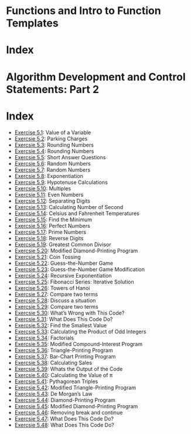 # Functions and Intro to Function Templates

# Index

# Algorithm Development and Control Statements: Part 2

# Index

- [Exercise 5.1](05_01.md): Value of a Variable
- [Exercsie 5.2](05_02.md): Parking Charges
- [Exercsie 5.3](05_03.md): Rounding Numbers
- [Exercsie 5.4](05_04.md): Rounding Numbers
- [Exercsie 5.5](05_05.md): Short Answer Questions
- [Exercsie 5.6](05_06.md): Random Numbers
- [Exercsie 5.7](05_07.md): Random Numbers
- [Exercsie 5.8](05_08.md): Exponentiation
- [Exercsie 5.9](05_09.md): Hypotenuse Calculations
- [Exercsie 5.10](05_10.md): Multiples
- [Exercsie 5.11](05_11.md): Even Numbers
- [Exercsie 5.12](05_12.md): Separating Digits
- [Exercsie 5.13](05_13.md): Calculating Number of Second
- [Exercsie 5.14](05_14.md): Celsius and Fahrenheit Temperatures
- [Exercsie 5.15](05_15.md): Find the Minimum
- [Exercsie 5.16](05_16.md): Perfect Numbers
- [Exercsie 5.17](05_17.md): Prime Numbers
- [Exercsie 5.18](05_18.md): Reverse Digits
- [Exercsie 5.19](05_19.md): Greatest Common Divisor
- [Exercsie 5.20](05_20.md): Modified Diamond-Printing Program
- [Exercsie 5.21](05_21.md): Coin Tossing
- [Exercsie 5.22](05_22.md): Guess-the-Number Game
- [Exercsie 5.23](05_23.md): Guess-the-Number Game Modification
- [Exercsie 5.24](05_24.md): Recursive Exponentiation
- [Exercsie 5.25](05_25.md): Fibonacci Series: Iterative Solution
- [Exercise 5.26](05_26.md): Towers of Hanoi
- [Exercsie 5.27](05_27.md): Compare two terms
- [Exercsie 5.28](05_28.md): Discuss a situation
- [Exercsie 5.29](05_29.md): Compare two terms
- [Exercsie 5.30](05_30.md): What’s Wrong with This Code?
- [Exercsie 5.31](05_31.md): What Does This Code Do?
- [Exercsie 5.32](05_32.md): Find the Smallest Value
- [Exercsie 5.33](05_33.md): Calculating the Product of Odd Integers
- [Exercsie 5.34](05_34.md): Factorials
- [Exercsie 5.35](05_35.md): Modified Compound-Interest Program
- [Exercsie 5.36](05_36.md): Triangle-Printing Program
- [Exercsie 5.37](05_37.md): Bar-Chart Printing Program
- [Exercsie 5.38](05_38.md): Calculating Sales
- [Exercsie 5.39](05_39.md): Whats the Output of the Code
- [Exercsie 5.40](05_40.md): Calculating the Value of π
- [Exercsie 5.41](05_41.md): Pythagorean Triples
- [Exercsie 5.42](05_42.md): Modified Triangle-Printing Program
- [Exercsie 5.43](05_43.md): De Morgan’s Law
- [Exercsie 5.44](05_44.md): Diamond-Printing Program
- [Exercsie 5.45](05_45.md): Modified Diamond-Printing Program
- [Exercsie 5.46](05_46.md): Removing break and continue
- [Exercsie 5.47](05_47.md): What Does This Code Do?
- [Exercsie 5.48](05_48.md): What Does This Code Do?
